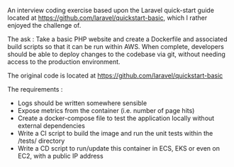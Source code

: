 An interview coding exercise based upon the Laravel quick-start guide
located at https://github.com/laravel/quickstart-basic, which I rather
enjoyed the challenge of.


The ask :
Take a basic PHP website and create a Dockerfile and associated build
scripts so that it can be run within AWS.  When complete, developers
should be able to deploy changes to the codebase via git, without
needing access to the production environment.

The original code is located at https://github.com/laravel/quickstart-basic

The requirements :
* Logs should be written somewhere sensible
* Expose metrics from the container (i.e. number of page hits)
* Create a docker-compose file to test the application locally without
external dependencies
* Write a CI script to build the image and run the unit tests within the
/tests/ directory
* Write a CD script to run/update this container in ECS, EKS or even on EC2,
with a public IP address
